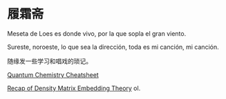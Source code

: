 # 履霜斋

Meseta de Loes es donde vivo,
por la que sopla el gran viento.

Sureste, noroeste, lo que sea la dirección,
toda es mi canción, mi canción.

随缘发一些学习和唱戏的琐记。

[Quantum Chemistry Cheatsheet](./_posts/cheatsheet.html)

[Recap of Density Matrix Embedding Theory](./_posts/dmet.html)
ol.